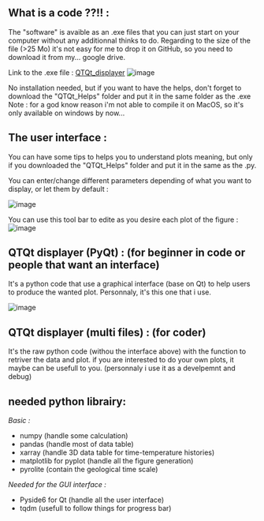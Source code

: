 ## What is a code ??!! :
The "software" is avaible as an .exe files that you can just start on your computer without any additionnal thinks to do. Regarding to the size of the file (>25 Mo) it's not easy for me to drop it on GitHub, so you need to download it from my... google drive.

Link to the .exe file :
[QTQt_displayer](https://drive.google.com/drive/folders/1_GGJ04T9lJ65IefS4SPoSup3R-byYIhL?usp=sharing)
![image](https://github.com/ADerycke/QTQt-utility/assets/130437433/515af761-44b9-47eb-872c-d141ae0ca30d)

No installation needed, but if you want to have the helps, don't forget to download the "QTQt_Helps" folder and put it in the same folder as the .exe
Note : for a god know reason i'm not able to compile it on MacOS, so it's only available on windows by now... 

## The user interface :
You can have some tips to helps you to understand plots meaning, but only if you downloaded the "QTQt_Helps" folder and put it in the same as the .py.

You can enter/change different parameters depending of what you want to display, or let them by default :

![image](https://github.com/ADerycke/QTQt-tools/assets/130437433/4e1728ff-64be-4f97-9a89-a296802b8235)

You can use this tool bar to edite as you desire each plot of the figure :
![image](https://github.com/ADerycke/QTQt-tools/assets/130437433/26c1cf3a-fdd3-470c-8834-91fb528c0244)

## QTQt displayer (PyQt) : (for beginner in code or people that want an interface)
It's a python code that use a graphical interface (base on Qt) to help users to produce the wanted plot. Personnaly, it's this one that i use.

![image](https://user-images.githubusercontent.com/130437433/232014922-cff7b4bd-494b-4a20-9ea2-1599ed84f15c.png)

## QTQt displayer (multi files) : (for coder)
It's the raw python code (withou the interface above) with the function to retriver the data and plot. if you are interested to do your own plots, it maybe can be usefull to you.
(personnaly i use it as a develpemnt and debug)

## needed python librairy:

*Basic :* 
  - numpy (handle some calculation)
  - pandas (handle most of data table)
  - xarray (handle 3D data table for time-temperature histories)
  - matplotlib for pyplot (handle all the figure generation)
  - pyrolite (contain the geological time scale)

*Needed for the GUI interface :* 
  - Pyside6 for Qt (handle all the user interface)
  - tqdm (usefull to follow things for progress bar)
